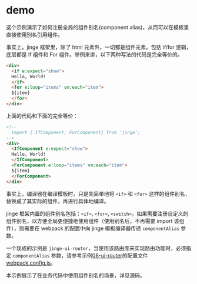 # demo

这个示例演示了如何注册全局的组件别名(component alias)，从而可以在模板里直接使用别名引用组件。

事实上，jinge 框架里，除了 html 元素外，一切都是组件元素。包括 if/for 逻辑，底层都是 If 组件和 For 组件。举例来讲，以下两种写法的代码是完全等价的。

````html
<div>
  <if e:expect="show">
  Hello, World!
  </if>
  <for e:loop="items" vm:each="item">
  ${item}
  </for>
</div>
````

上面的代码和下面的完全等价：

````html
<!--
  import { IfComponent, ForComponent} from 'jinge';
-->
<div>
  <IfComponent e:expect="show">
  Hello, World!
  </IfComponent>
  <ForComponent e:loop="items" vm:each="item">
  ${item}
  </ForComponent>
</div>
````

事实上，编译器在编译模板时，只是先简单地将 `<if>` 和 `<for>` 这样的组件别名，替换成了其实际的组件，再进行具体地编译。

jinge 框架内置的组件别名包括：`<if>`, `<for>`, `<switch>`。如果需要注册自定义的组件别名，以方便全局更便捷地使用组件（使用别名后，不再需要 import 该组件），则需要在 webpack 的配置中向 jinge 模板编译器传递 `componentAlias` 参数。

一个现成的示例是 `jinge-ui-router`，当使用该路由库来实现路由功能时，必须指定 `componentAlias` 参数，请参考示例[06-ui-router](../06-ui-router)的配置文件[webpack.config.js](../06-ui-router/webpack.config.js)。

本示例展示了在业务代码中使用组件别名的场景，详见源码。